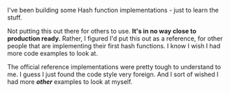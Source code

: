 I've been building some Hash function implementations - just to learn the stuff.

Not putting this out there for others to use. **It's in no way close to production ready.**
Rather, I figured I'd put this out as a reference, for other people that are implementing their first hash functions.
I know I wish I had more code examples to look at.

The official reference implementations were pretty tough to understand to me.
I guess I just found the code style very foreign. And I sort of wished I had more ***other*** examples to look at myself.

